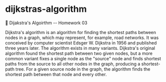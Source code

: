 # dijkstras-algorithm
🤖 Dijakstra's Algoirthm -- Homework 03

Dijkstra's algorithm is an algorithm for finding the shortest paths between nodes in a graph, which may represent, for example, road networks. 
It was conceived by computer scientist Edsger W. Dijkstra in 1956 and published three years later. The algorithm exists in many variants. 
Dijkstra's original algorithm found the shortest path between two given nodes, but a more common variant fixes a single node as the "source" node and finds shortest paths
from the source to all other nodes in the graph, producing a shortest-path tree. For a given source node in the graph, the algorithm finds the shortest path between that node and every other.
